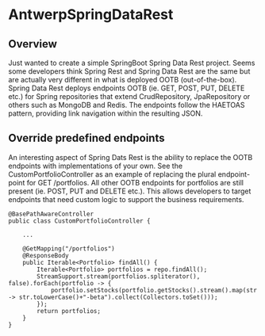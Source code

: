 # AntwerpSpringDataRest

## Overview
Just wanted to create a simple SpringBoot Spring Data Rest project. Seems some developers think Spring Rest and Spring Data Rest are the same but are actually very different in what is deployed OOTB (out-of-the-box). Spring Data Rest deploys endpoints OOTB (ie. GET, POST, PUT, DELETE etc.) for Spring repositories that extend CrudRepository, JpaRepository or others such as MongoDB and Redis. The endpoints follow the HAETOAS pattern, providing link navigation within the resulting JSON. 

## Override predefined endpoints
An interesting aspect of Spring Dats Rest is the ability to replace the OOTB endpoints with implementations of your own.  See the CustomPortfolioController as an example of replacing the plural endpoint-point for GET /portfolios. All other OOTB endpoints for portfolios are still present (ie. POST, PUT and DELETE etc.). This allows developers to target endpoints that need custom logic to support the business requirements. 

```
@BasePathAwareController
public class CustomPortfolioController {

    ...
 
    @GetMapping("/portfolios")
    @ResponseBody
    public Iterable<Portfolio> findAll() {
        Iterable<Portfolio> portfolios = repo.findAll();
        StreamSupport.stream(portfolios.spliterator(), false).forEach(portfolio -> {
            portfolio.setStocks(portfolio.getStocks().stream().map(str -> str.toLowerCase()+"-beta").collect(Collectors.toSet()));
        });
        return portfolios;
    }
}
```
